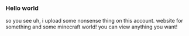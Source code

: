 ### Hello world

so you see uh,
i upload some nonsense thing on this account.
website for something and some minecraft world!
you can view anything you want!
